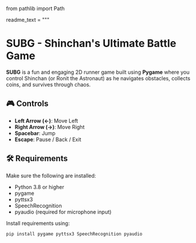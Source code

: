 from pathlib import Path

readme_text = """
# SUBG - Shinchan's Ultimate Battle Game

**SUBG** is a fun and engaging 2D runner game built using **Pygame** where you control Shinchan (or Ronit the Astronaut) as he navigates obstacles, collects coins, and survives through chaos.

## 🎮 Controls

- **Left Arrow (←)**: Move Left
- **Right Arrow (→)**: Move Right
- **Spacebar**: Jump
- **Escape**: Pause / Back / Exit

## 🛠 Requirements

Make sure the following are installed:

- Python 3.8 or higher
- pygame
- pyttsx3
- SpeechRecognition
- pyaudio (required for microphone input)

Install requirements using:

```bash
pip install pygame pyttsx3 SpeechRecognition pyaudio
